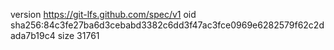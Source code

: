 version https://git-lfs.github.com/spec/v1
oid sha256:84c3fe27ba6d3cebabd3382c6dd3f47ac3fce0969e6282579f62c2dada7b19c4
size 31761
